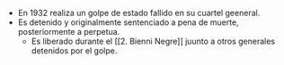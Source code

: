 - En 1932 realiza un golpe de estado fallido en su cuartel geeneral.
- Es detenido y originalmente sentenciado a pena de muerte, posteriormente a perpetua.
	- Es liberado durante el [[2. Bienni Negre]] juunto a otros generales detenidos por el golpe.